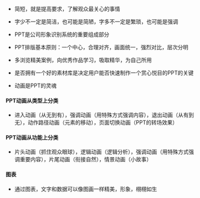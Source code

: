 * 简短，就是提高要求，了解观众最关心的事情

* 字少不一定是简洁，也可能是简陋，字多不一定是繁琐，也可能是强调
* PPT是公司形象识别系统的重要组成部分
* PPT排版基本原则：一个中心，合理对齐，画面统一，强烈对比，层次分明
* 多浏览精美案例，向优秀作品学习，吸取精华，为自己所用
* 是否拥有一个好的素材库是决定用户能否快速制作一个赏心悦目的PPT的关键
* 动画是PPT的灵魂

#### PPT动画从类型上分类

* 进入动画（从无到有），强调动画（用特殊方式强调内容），退出动画（从有到无），动作路径动画（元素的移动），页面切换动画（PPT的转场效果）

#### PPT动画从功能上分类

* 片头动画（抓住观众眼球），逻辑动画（逻辑分析），强调动画（用特殊方式强调重要内容），片尾动画（衔接自然），情景动画（小故事）

#### 图表

* 通过图表，文字和数据可以像图画一样精美，形象，栩栩如生


